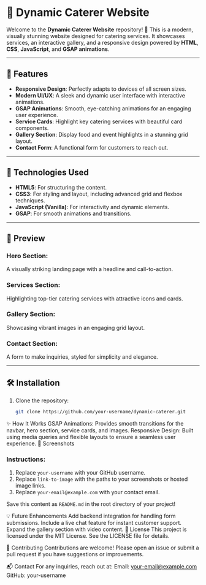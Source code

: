 # 🥗 Dynamic Caterer Website  

Welcome to the **Dynamic Caterer Website** repository! 🎉 This is a modern, visually stunning website designed for catering services. It showcases services, an interactive gallery, and a responsive design powered by **HTML**, **CSS**, **JavaScript**, and **GSAP animations**.  

---

## 📌 Features  
- **Responsive Design**: Perfectly adapts to devices of all screen sizes.  
- **Modern UI/UX**: A sleek and dynamic user interface with interactive animations.  
- **GSAP Animations**: Smooth, eye-catching animations for an engaging user experience.  
- **Service Cards**: Highlight key catering services with beautiful card components.  
- **Gallery Section**: Display food and event highlights in a stunning grid layout.  
- **Contact Form**: A functional form for customers to reach out.  

---

## 🚀 Technologies Used  
- **HTML5**: For structuring the content.  
- **CSS3**: For styling and layout, including advanced grid and flexbox techniques.  
- **JavaScript (Vanilla)**: For interactivity and dynamic elements.  
- **GSAP**: For smooth animations and transitions.  

---

## 📸 Preview  
### Hero Section:  
A visually striking landing page with a headline and call-to-action.  

### Services Section:  
Highlighting top-tier catering services with attractive icons and cards.  

### Gallery Section:  
Showcasing vibrant images in an engaging grid layout.  

### Contact Section:  
A form to make inquiries, styled for simplicity and elegance.  

---

## 🛠️ Installation  
1. Clone the repository:  
   ```bash
   git clone https://github.com/your-username/dynamic-caterer.git

✨ How It Works
GSAP Animations: Provides smooth transitions for the navbar, hero section, service cards, and images.
Responsive Design: Built using media queries and flexible layouts to ensure a seamless user experience.
🌟 Screenshots


### Instructions:
1. Replace `your-username` with your GitHub username.  
2. Replace `link-to-image` with the paths to your screenshots or hosted image links.  
3. Replace `your-email@example.com` with your contact email.  

Save this content as `README.md` in the root directory of your project!


💡 Future Enhancements
Add backend integration for handling form submissions.
Include a live chat feature for instant customer support.
Expand the gallery section with video content.
📄 License
This project is licensed under the MIT License. See the LICENSE file for details.

🤝 Contributing
Contributions are welcome! Please open an issue or submit a pull request if you have suggestions or improvements.

📬 Contact
For any inquiries, reach out at:
Email: your-email@example.com
GitHub: your-username
